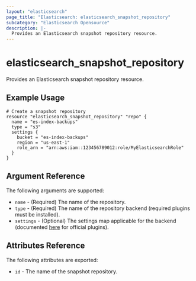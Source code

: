 ```yaml
---
layout: "elasticsearch"
page_title: "Elasticsearch: elasticsearch_snapshot_repository"
subcategory: "Elasticsearch Opensource"
description: |-
  Provides an Elasticsearch snapshot repository resource.
---
```


# elasticsearch_snapshot_repository

Provides an Elasticsearch snapshot repository resource.

## Example Usage

```hcl
# Create a snapshot repository
resource "elasticsearch_snapshot_repository" "repo" {
  name = "es-index-backups"
  type = "s3"
  settings {
    bucket = "es-index-backups"
    region = "us-east-1"
    role_arn = "arn:aws:iam::123456789012:role/MyElasticsearchRole"
  }
}
```

## Argument Reference

The following arguments are supported:

* `name` - (Required) The name of the repository.
* `type` - (Required) The name of the repository backend (required plugins must be installed).
* `settings` - (Optional) The settings map applicable for the backend (documented [here](https://www.elastic.co/guide/en/elasticsearch/reference/current/modules-snapshots.html) for official plugins).

## Attributes Reference

The following attributes are exported:

* `id` - The name of the snapshot repository.


